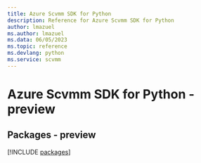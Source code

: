 ```yaml
---
title: Azure Scvmm SDK for Python
description: Reference for Azure Scvmm SDK for Python
author: lmazuel
ms.author: lmazuel
ms.data: 06/05/2023
ms.topic: reference
ms.devlang: python
ms.service: scvmm
---
```

# Azure Scvmm SDK for Python - preview
## Packages - preview
[!INCLUDE [packages](scvmm-index.md)]
